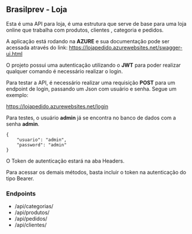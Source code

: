 ## Brasilprev - Loja

Esta é uma API para loja, é uma estrutura que serve de base para uma loja online que trabalha com produtos, clientes , categoria e pedidos.

A aplicação está rodando na **AZURE** e sua documentação pode ser acessada através do link: 
https://lojapedido.azurewebsites.net/swagger-ui.html

O projeto possui uma autenticação utilizando o **JWT** para poder realizar qualquer comando é necessário realizar o login.

Para testar a API, é necessário realizar uma requisição **POST** para um endpoint de login, passando um Json com usuário e senha. Segue um exemplo:

https://lojapedido.azurewebsites.net/login

Para testes, o usuário **admin** já se encontra no banco de dados com a senha **admin**.

```
{
	"usuario": "admin",
	"password": "admin"
}
```

O Token de autenticação estará na aba Headers.

Para acessar os demais métodos, basta incluir o token na autenticação do tipo Bearer.


### Endpoints

- /api/categorias/
- /api/produtos/
- /api/pedidos/
- /api/clientes/
